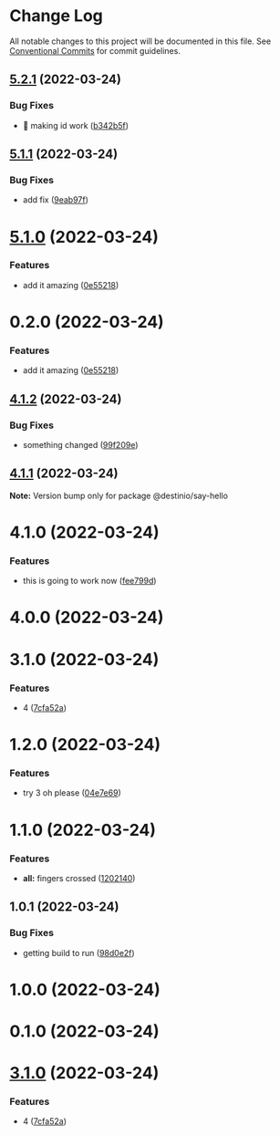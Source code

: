 # Change Log

All notable changes to this project will be documented in this file.
See [Conventional Commits](https://conventionalcommits.org) for commit guidelines.

## [5.2.1](https://github.com/destinio/destin/compare/v5.2.0...v5.2.1) (2022-03-24)


### Bug Fixes

* :bug: making id work ([b342b5f](https://github.com/destinio/destin/commit/b342b5f4e11aa78dc33569577ba11e2a648a998a))





## [5.1.1](https://github.com/destinio/destin/compare/v5.1.0...v5.1.1) (2022-03-24)


### Bug Fixes

* add fix ([9eab97f](https://github.com/destinio/destin/commit/9eab97fb273874fa59f4c37897a4be91e1d085cc))





# [5.1.0](https://github.com/destinio/destin/compare/v4.0.0...v5.1.0) (2022-03-24)


### Features

* add it amazing ([0e55218](https://github.com/destinio/destin/commit/0e5521895ed6febb70bdc3a2ba8089ae4bdcee42))





# 0.2.0 (2022-03-24)


### Features

* add it amazing ([0e55218](https://github.com/destinio/destin/commit/0e5521895ed6febb70bdc3a2ba8089ae4bdcee42))





## [4.1.2](https://github.com/destinio/destin/compare/@destinio/say-hello@4.1.1...@destinio/say-hello@4.1.2) (2022-03-24)


### Bug Fixes

* something changed ([99f209e](https://github.com/destinio/destin/commit/99f209e06f6655662e2715be3aa474829498c591))





## [4.1.1](https://github.com/destinio/destin/compare/@destinio/say-hello@4.1.0...@destinio/say-hello@4.1.1) (2022-03-24)

**Note:** Version bump only for package @destinio/say-hello





# 4.1.0 (2022-03-24)


### Features

* this is going to work now ([fee799d](https://github.com/destinio/destin/commit/fee799d61fe47f06086956eea897daa1d54c0473))



# 4.0.0 (2022-03-24)



# 3.1.0 (2022-03-24)


### Features

* 4 ([7cfa52a](https://github.com/destinio/destin/commit/7cfa52a88d09d908cd4ac1086509ab6ae9b02e6b))



# 1.2.0 (2022-03-24)


### Features

* try 3 oh please ([04e7e69](https://github.com/destinio/destin/commit/04e7e691f3edb5bb0af4b547886a2833e5ba74f4))



# 1.1.0 (2022-03-24)


### Features

* **all:** fingers crossed ([1202140](https://github.com/destinio/destin/commit/120214054b6c13b3ac8f622ee38e1d457a04efd1))



## 1.0.1 (2022-03-24)


### Bug Fixes

* getting build to run ([98d0e2f](https://github.com/destinio/destin/commit/98d0e2f346d70a7ce8a32491d2d6b6fba783b0c6))



# 1.0.0 (2022-03-24)



# 0.1.0 (2022-03-24)





# [3.1.0](https://github.com/destinio/destin/compare/v1.2.0...v3.1.0) (2022-03-24)


### Features

* 4 ([7cfa52a](https://github.com/destinio/destin/commit/7cfa52a88d09d908cd4ac1086509ab6ae9b02e6b))
